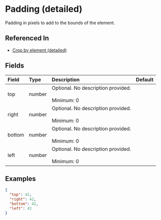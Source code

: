 
# Padding (detailed)

Padding in pixels to add to the bounds of the element.

## Referenced In

- [Crop by element (detailed)](/docs/references/schemas/Crop%20by%20element%20(detailed))

## Fields

Field | Type | Description | Default
:-- | :-- | :-- | :--
top | number | Optional. No description provided.<br/><br/>Minimum: 0 | 
right | number | Optional. No description provided.<br/><br/>Minimum: 0 | 
bottom | number | Optional. No description provided.<br/><br/>Minimum: 0 | 
left | number | Optional. No description provided.<br/><br/>Minimum: 0 | 

## Examples

```json
{
  "top": 42,
  "right": 42,
  "bottom": 42,
  "left": 42
}
```
